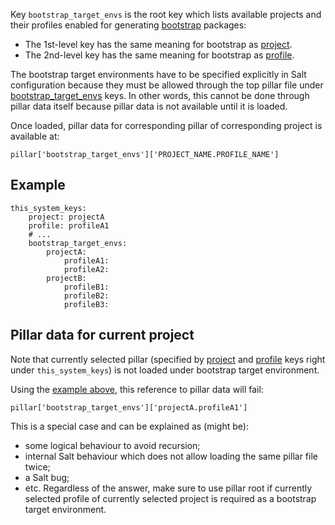 
Key `bootstrap_target_envs` is the root key which lists available
projects and their profiles enabled for generating
[bootstrap][1] packages:
* The 1st-level key has the same meaning for bootstrap as [project][2].
* The 2nd-level key has the same meaning for bootstrap as [profile][3].

The bootstrap target environments have to be specified explicitly in Salt
configuration because they must be allowed through the top pillar file under
[bootstrap_target_envs][5] keys. In other words, this cannot be done through
pillar data itself because pillar data is not available until it is loaded.

Once loaded, pillar data for corresponding pillar of corresponding project
is available at:
```
pillar['bootstrap_target_envs']['PROJECT_NAME.PROFILE_NAME']
```

## Example ##

```
this_system_keys:
    project: projectA
    profile: profileA1
    # ...
    bootstrap_target_envs:
        projectA:
            profileA1:
            profileA2:
        projectB:
            profileB1:
            profileB2:
            profileB3:
```

## Pillar data for current project ##

Note that currently selected pillar (specified by [project][2] and
[profile][3] keys right under `this_system_keys`) is not loaded
under bootstrap target environment.

Using the [example above][4], this reference to pillar data will fail:
```
pillar['bootstrap_target_envs']['projectA.profileA1']
```

This is a special case and can be explained as (might be):
* some logical behaviour to avoid recursion;
* internal Salt behaviour which does not allow
  loading the same pillar file twice;
* a Salt bug;
* etc.
Regardless of the answer, make sure to use pillar root if currently selected
profile of currently selected project is required as a bootstrap target
environment.


[1]: docs/bootstrapping.md
[2]: docs/configs/common/this_system_keys/project/readme.md
[3]: docs/configs/common/this_system_keys/profile/readme.md
[4]: #example
[5]: docs/pillars/common/bootstrap_target_envs/readme.md

